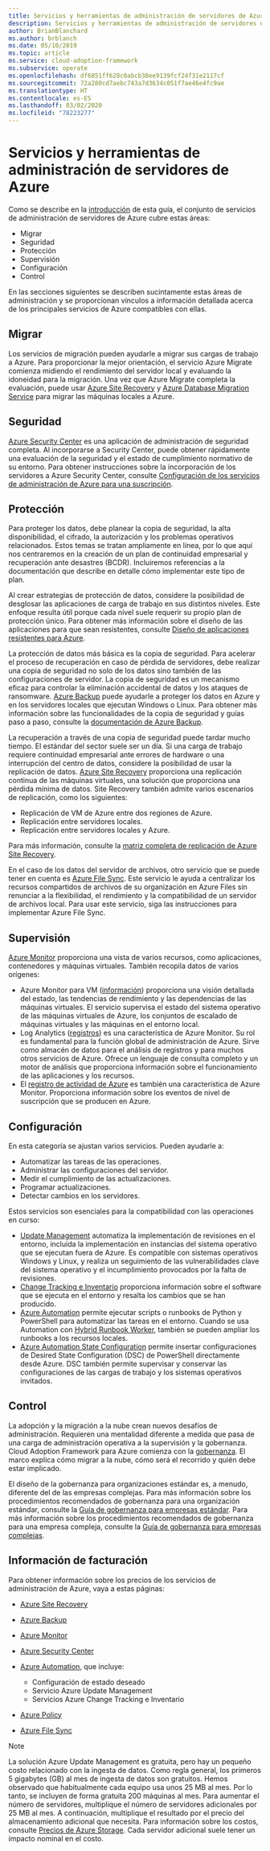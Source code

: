 ```yaml
---
title: Servicios y herramientas de administración de servidores de Azure
description: Servicios y herramientas de administración de servidores de Azure
author: BrianBlanchard
ms.author: brblanch
ms.date: 05/10/2019
ms.topic: article
ms.service: cloud-adoption-framework
ms.subservice: operate
ms.openlocfilehash: df6851ff628c0abcb38ee9139fcf24f31e2117cf
ms.sourcegitcommit: 72a280cd7aebc743a7d3634c051f7ae46e4fc9ae
ms.translationtype: HT
ms.contentlocale: es-ES
ms.lasthandoff: 03/02/2020
ms.locfileid: "78223277"
---
```

# <a name="azure-server-management-tools-and-services"></a>Servicios y herramientas de administración de servidores de Azure

Como se describe en la [introducción](./index.md) de esta guía, el conjunto de servicios de administración de servidores de Azure cubre estas áreas:

- Migrar
- Seguridad
- Protección
- Supervisión
- Configuración
- Control

En las secciones siguientes se describen sucintamente estas áreas de administración y se proporcionan vínculos a información detallada acerca de los principales servicios de Azure compatibles con ellas.

## <a name="migrate"></a>Migrar

Los servicios de migración pueden ayudarle a migrar sus cargas de trabajo a Azure. Para proporcionar la mejor orientación, el servicio Azure Migrate comienza midiendo el rendimiento del servidor local y evaluando la idoneidad para la migración. Una vez que Azure Migrate completa la evaluación, puede usar [Azure Site Recovery](https://docs.microsoft.com/azure/site-recovery/site-recovery-overview) y [Azure Database Migration Service](https://docs.microsoft.com/azure/dms/dms-overview) para migrar las máquinas locales a Azure.

## <a name="secure"></a>Seguridad

[Azure Security Center](https://docs.microsoft.com/azure/security-center/security-center-intro) es una aplicación de administración de seguridad completa. Al incorporarse a Security Center, puede obtener rápidamente una evaluación de la seguridad y el estado de cumplimiento normativo de su entorno. Para obtener instrucciones sobre la incorporación de los servidores a Azure Security Center, consulte [Configuración de los servicios de administración de Azure para una suscripción](./onboard-at-scale.md#azure-security-center).

## <a name="protect"></a>Protección

Para proteger los datos, debe planear la copia de seguridad, la alta disponibilidad, el cifrado, la autorización y los problemas operativos relacionados. Estos temas se tratan ampliamente en línea, por lo que aquí nos centraremos en la creación de un plan de continuidad empresarial y recuperación ante desastres (BCDR). Incluiremos referencias a la documentación que describe en detalle cómo implementar este tipo de plan.

Al crear estrategias de protección de datos, considere la posibilidad de desglosar las aplicaciones de carga de trabajo en sus distintos niveles. Este enfoque resulta útil porque cada nivel suele requerir su propio plan de protección único. Para obtener más información sobre el diseño de las aplicaciones para que sean resistentes, consulte [Diseño de aplicaciones resistentes para Azure](https://docs.microsoft.com/azure/architecture/resiliency).

La protección de datos más básica es la copia de seguridad. Para acelerar el proceso de recuperación en caso de pérdida de servidores, debe realizar una copia de seguridad no solo de los datos sino también de las configuraciones de servidor. La copia de seguridad es un mecanismo eficaz para controlar la eliminación accidental de datos y los ataques de ransomware. [Azure Backup](https://docs.microsoft.com/azure/backup) puede ayudarle a proteger los datos en Azure y en los servidores locales que ejecutan Windows o Linux. Para obtener más información sobre las funcionalidades de la copia de seguridad y guías paso a paso, consulte la [documentación de Azure Backup](https://docs.microsoft.com/azure/backup/backup-overview).

La recuperación a través de una copia de seguridad puede tardar mucho tiempo. El estándar del sector suele ser un día. Si una carga de trabajo requiere continuidad empresarial ante errores de hardware o una interrupción del centro de datos, considere la posibilidad de usar la replicación de datos. [Azure Site Recovery](https://docs.microsoft.com/azure/site-recovery/site-recovery-overview) proporciona una replicación continua de las máquinas virtuales, una solución que proporciona una pérdida mínima de datos. Site Recovery también admite varios escenarios de replicación, como los siguientes:

- Replicación de VM de Azure entre dos regiones de Azure.
- Replicación entre servidores locales.
- Replicación entre servidores locales y Azure.

Para más información, consulte la [matriz completa de replicación de Azure Site Recovery](https://docs.microsoft.com/azure/site-recovery/site-recovery-overview#what-can-i-replicate).

En el caso de los datos del servidor de archivos, otro servicio que se puede tener en cuenta es [Azure File Sync](https://docs.microsoft.com/azure/storage/files/storage-sync-files-planning). Este servicio le ayuda a centralizar los recursos compartidos de archivos de su organización en Azure Files sin renunciar a la flexibilidad, el rendimiento y la compatibilidad de un servidor de archivos local. Para usar este servicio, siga las instrucciones para implementar Azure File Sync.

## <a name="monitor"></a>Supervisión

[Azure Monitor](https://docs.microsoft.com/azure/azure-monitor/overview) proporciona una vista de varios recursos, como aplicaciones, contenedores y máquinas virtuales. También recopila datos de varios orígenes:

- Azure Monitor para VM ([información](https://docs.microsoft.com/azure/azure-monitor/insights/vminsights-overview)) proporciona una visión detallada del estado, las tendencias de rendimiento y las dependencias de las máquinas virtuales. El servicio supervisa el estado del sistema operativo de las máquinas virtuales de Azure, los conjuntos de escalado de máquinas virtuales y las máquinas en el entorno local.
- Log Analytics ([registros](https://docs.microsoft.com/azure/azure-monitor/platform/data-collection#logs)) es una característica de Azure Monitor. Su rol es fundamental para la función global de administración de Azure. Sirve como almacén de datos para el análisis de registros y para muchos otros servicios de Azure. Ofrece un lenguaje de consulta completo y un motor de análisis que proporciona información sobre el funcionamiento de las aplicaciones y los recursos.
- El [registro de actividad de Azure](https://docs.microsoft.com/azure/azure-monitor/platform/activity-logs-overview) es también una característica de Azure Monitor. Proporciona información sobre los eventos de nivel de suscripción que se producen en Azure.

## <a name="configure"></a>Configuración

En esta categoría se ajustan varios servicios. Pueden ayudarle a:

- Automatizar las tareas de las operaciones.
- Administrar las configuraciones del servidor.
- Medir el cumplimiento de las actualizaciones.
- Programar actualizaciones.
- Detectar cambios en los servidores.

Estos servicios son esenciales para la compatibilidad con las operaciones en curso:

- [Update Management](https://docs.microsoft.com/azure/automation/automation-update-management#view-update-assessments) automatiza la implementación de revisiones en el entorno, incluida la implementación en instancias del sistema operativo que se ejecutan fuera de Azure. Es compatible con sistemas operativos Windows y Linux, y realiza un seguimiento de las vulnerabilidades clave del sistema operativo y el incumplimiento provocados por la falta de revisiones.
- [Change Tracking e Inventario](https://docs.microsoft.com/azure/automation/change-tracking) proporciona información sobre el software que se ejecuta en el entorno y resalta los cambios que se han producido.
- [Azure Automation](https://docs.microsoft.com/azure/automation/automation-intro) permite ejecutar scripts o runbooks de Python y PowerShell para automatizar las tareas en el entorno. Cuando se usa Automation con [Hybrid Runbook Worker](https://docs.microsoft.com/azure/automation/automation-hybrid-runbook-worker), también se pueden ampliar los runbooks a los recursos locales.
- [Azure Automation State Configuration](https://docs.microsoft.com/azure/automation/automation-dsc-overview) permite insertar configuraciones de Desired State Configuration (DSC) de PowerShell directamente desde Azure. DSC también permite supervisar y conservar las configuraciones de las cargas de trabajo y los sistemas operativos invitados.

## <a name="govern"></a>Control

La adopción y la migración a la nube crean nuevos desafíos de administración. Requieren una mentalidad diferente a medida que pasa de una carga de administración operativa a la supervisión y la gobernanza. Cloud Adoption Framework para Azure comienza con la [gobernanza](../../govern/index.md). El marco explica cómo migrar a la nube, cómo será el recorrido y quién debe estar implicado.

El diseño de la gobernanza para organizaciones estándar es, a menudo, diferente del de las empresas complejas. Para más información sobre los procedimientos recomendados de gobernanza para una organización estándar, consulte la [Guía de gobernanza para empresas estándar](../../govern/guides/standard/index.md). Para más información sobre los procedimientos recomendados de gobernanza para una empresa compleja, consulte la [Guía de gobernanza para empresas complejas](../../govern/guides/complex/index.md).

## <a name="billing-information"></a>Información de facturación

Para obtener información sobre los precios de los servicios de administración de Azure, vaya a estas páginas:

- [Azure Site Recovery](https://azure.microsoft.com/pricing/details/site-recovery)

- [Azure Backup](https://azure.microsoft.com/pricing/details/backup)

- [Azure Monitor](https://azure.microsoft.com/pricing/details/monitor)

- [Azure Security Center](https://azure.microsoft.com/pricing/details/security-center)

- [Azure Automation](https://azure.microsoft.com/pricing/details/automation), que incluye:
  - Configuración de estado deseado
  - Servicio Azure Update Management
  - Servicios Azure Change Tracking e Inventario

- [Azure Policy](https://azure.microsoft.com/pricing/details/azure-policy)

- [Azure File Sync](https://azure.microsoft.com/pricing/details/storage/blobs)

> [!NOTE]
> La solución Azure Update Management es gratuita, pero hay un pequeño costo relacionado con la ingesta de datos. Como regla general, los primeros 5 gigabytes (GB) al mes de ingesta de datos son gratuitos. Hemos observado que habitualmente cada equipo usa unos 25 MB al mes. Por lo tanto, se incluyen de forma gratuita 200 máquinas al mes. Para aumentar el número de servidores, multiplique el número de servidores adicionales por 25 MB al mes. A continuación, multiplique el resultado por el precio del almacenamiento adicional que necesita. Para información sobre los costos, consulte [Precios de Azure Storage](https://azure.microsoft.com/pricing/details/storage). Cada servidor adicional suele tener un impacto nominal en el costo.
